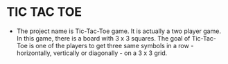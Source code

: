 # TIC TAC TOE

* The project name is Tic-Tac-Toe game. It is actually a two player game. In this game, there is
a board with 3 x 3 squares. The goal of Tic-Tac-Toe is one of the players to get three same
symbols in a row - horizontally, vertically or diagonally - on a 3 x 3 grid.
